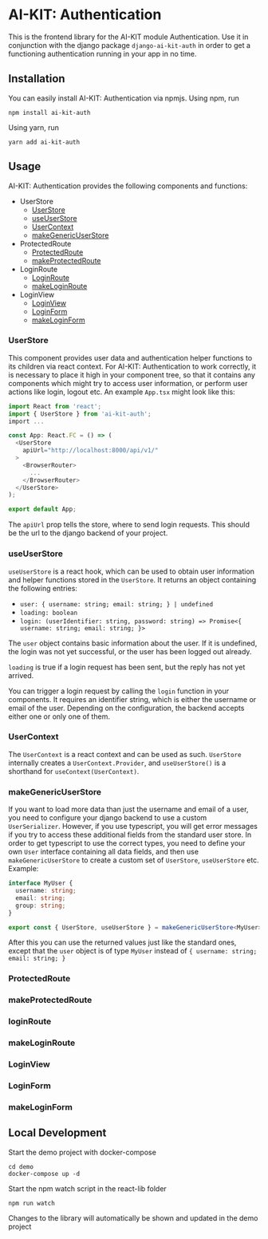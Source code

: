# AI-KIT: Authentication

This is the frontend library for the AI-KIT module Authentication.
Use it in conjunction with the django package `django-ai-kit-auth` in order to get a
functioning authentication running in your app in no time.

## Installation

You can easily install AI-KIT: Authentication via npmjs. Using npm, run
```commandline
npm install ai-kit-auth
```

Using yarn, run
```commandline
yarn add ai-kit-auth
```

## Usage

AI-KIT: Authentication provides the following components and functions:
* UserStore
    * [UserStore](#userstore)
    * [useUserStore](#useuserstore)
    * [UserContext](#usercontext)
    * [makeGenericUserStore](#makegenericuserstore)
* ProtectedRoute
    * [ProtectedRoute](#protectedroute)
    * [makeProtectedRoute](#makeprotectedroute)
* LoginRoute
    * [LoginRoute](#loginroute)
    * [makeLoginRoute](#makeloginroute)
* LoginView
    * [LoginView](#loginview)
    * [LoginForm](#loginform)
    * [makeLoginForm](#makeloginform)

### UserStore

This component provides user data and authentication helper functions to its children via
react context.
For AI-KIT: Authentication to work correctly, it is necessary to place it high in your
component tree, so that it contains any components which might try to access user information,
or perform user actions like login, logout etc.
An example `App.tsx` might look like this:

```typescript jsx
import React from 'react';
import { UserStore } from 'ai-kit-auth';
import ...

const App: React.FC = () => (
  <UserStore
    apiUrl="http://localhost:8000/api/v1/"
  >
    <BrowserRouter>
      ...
    </BrowserRouter>
  </UserStore>
);

export default App;
```

The `apiUrl` prop tells the store, where to send login requests.
This should be the url to the django backend of your project.

### useUserStore

`useUserStore` is a react hook, which can be used to obtain user information and helper
functions stored in the `UserStore`. It returns an object containing the following entries:

* `user: { username: string; email: string; } | undefined`
* `loading: boolean`
* `login: (userIdentifier: string, password: string) => Promise<{ username: string; email: string; }>`

The `user` object contains basic information about the user.
If it is undefined, the login was not yet successful, or the user has been logged out already.

`loading` is true if a login request has been sent, but the reply has not yet arrived.

You can trigger a login request by calling the `login` function in your components.
It requires an identifier string, which is either the username or email of the user.
Depending on the configuration, the backend accepts either one or only one of them.

### UserContext

The `UserContext` is a react context and can be used as such. `UserStore` internally creates
a `UserContext.Provider`, and `useUserStore()` is a shorthand for `useContext(UserContext)`.

### makeGenericUserStore

If you want to load more data than just the username and email of a user, you need to configure
your django backend to use a custom `UserSerializer`.
However, if you use typescript, you will get error messages if you try to access these
additional fields from the standard user store.
In order to get typescript to use the correct types, you need to define your own `User` interface
containing all data fields, and then use `makeGenericUserStore` to create a custom set of
`UserStore`, `useUserStore` etc.
Example:

```typescript
interface MyUser {
  username: string;
  email: string;
  group: string;
}

export const { UserStore, useUserStore } = makeGenericUserStore<MyUser>();
```

After this you can use the returned values just like the standard ones, except that the
`user` object is of type `MyUser` instead of `{ username: string; email: string; }`

### ProtectedRoute

### makeProtectedRoute

### loginRoute

### makeLoginRoute

### LoginView

### LoginForm

### makeLoginForm

## Local Development

Start the demo project with docker-compose

    cd demo
    docker-compose up -d
    
Start the npm watch script in the react-lib folder

    npm run watch
    
Changes to the library will automatically be shown and updated in the demo project
